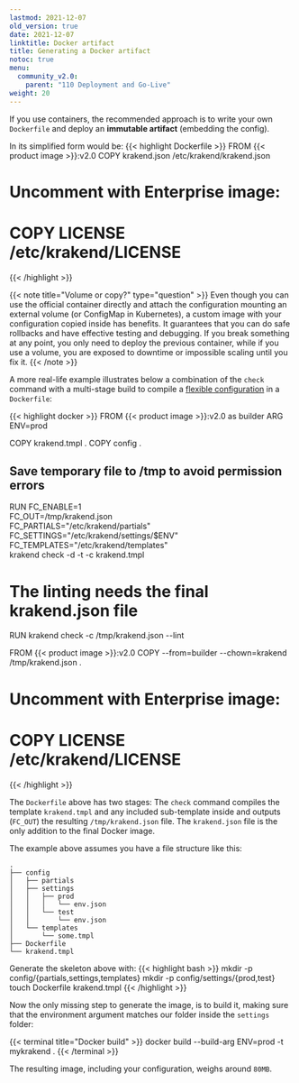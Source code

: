 ```yaml
---
lastmod: 2021-12-07
old_version: true
date: 2021-12-07
linktitle: Docker artifact
title: Generating a Docker artifact
notoc: true
menu:
  community_v2.0:
    parent: "110 Deployment and Go-Live"
weight: 20
---
```

If you use containers, the recommended approach is to write your own `Dockerfile` and deploy an **immutable artifact** (embedding the config).

In its simplified form would be:
{{< highlight Dockerfile >}}
FROM {{< product image >}}:v2.0
COPY krakend.json /etc/krakend/krakend.json
# Uncomment with Enterprise image:
# COPY LICENSE /etc/krakend/LICENSE
{{< /highlight >}}

{{< note title="Volume or copy?" type="question" >}}
Even though you can use the official container directly and attach the configuration mounting an external volume (or ConfigMap in Kubernetes), a custom image with your configuration copied inside has benefits. It guarantees that you can do safe rollbacks and have effective testing and debugging. If you break something at any point, you only need to deploy the previous container, while if you use a volume, you are exposed to downtime or impossible scaling until you fix it.
{{< /note >}}

A more real-life example illustrates below a combination of the `check` command with a multi-stage build to compile a [flexible configuration](/docs/v2.0/configuration/flexible-config/) in a `Dockerfile`:

{{< highlight docker >}}
FROM {{< product image >}}:v2.0 as builder
ARG ENV=prod

COPY krakend.tmpl .
COPY config .

## Save temporary file to /tmp to avoid permission errors
RUN FC_ENABLE=1 \
    FC_OUT=/tmp/krakend.json \
    FC_PARTIALS="/etc/krakend/partials" \
    FC_SETTINGS="/etc/krakend/settings/$ENV" \
    FC_TEMPLATES="/etc/krakend/templates" \
    krakend check -d -t -c krakend.tmpl

# The linting needs the final krakend.json file
RUN krakend check -c /tmp/krakend.json --lint

FROM {{< product image >}}:v2.0
COPY --from=builder --chown=krakend /tmp/krakend.json .
# Uncomment with Enterprise image:
# COPY LICENSE /etc/krakend/LICENSE
{{< /highlight >}}

The `Dockerfile` above has two stages:
 The `check` command compiles the template `krakend.tmpl` and any included sub-template inside and outputs (`FC_OUT`) the resulting `/tmp/krakend.json` file.
The `krakend.json` file is the only addition to the final Docker image.

The example above assumes you have a file structure like this:

    .
    ├── config
    │   ├── partials
    │   ├── settings
    │   │   ├── prod
    │   │   │   └── env.json
    │   │   └── test
    │   │       └── env.json
    │   └── templates
    │       └── some.tmpl
    ├── Dockerfile
    └── krakend.tmpl

Generate the skeleton above with:
{{< highlight bash >}}
mkdir -p config/{partials,settings,templates}
mkdir -p config/settings/{prod,test}
touch Dockerfile krakend.tmpl
{{< /highlight >}}

Now the only missing step to generate the image, is to build it, making sure that the environment argument matches our folder inside the `settings` folder:

{{< terminal title="Docker build" >}}
docker build --build-arg ENV=prod -t mykrakend .
{{< /terminal >}}

The resulting image, including your configuration, weighs around `80MB`.